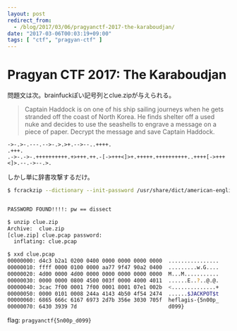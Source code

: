 ```yaml
---
layout: post
redirect_from:
  - /blog/2017/03/06/pragyanctf-2017-the-karaboudjan/
date: "2017-03-06T00:03:19+09:00"
tags: [ "ctf", "pragyan-ctf" ]
---
```


# Pragyan CTF 2017: The Karaboudjan

問題文は次。brainfuckぽい記号列とclue.zipが与えられる。

>   Captain Haddock is on one of his ship sailing journeys when he gets stranded off the coast of North Korea. He finds shelter off a used nuke and decides to use the seashells to engrave a message on a piece of paper. Decrypt the message and save Captain Haddock.

``` brainfuck
->-.>-.---.-->-.>.>+.-->--..++++.
.+++.
.->-.->-.++++++++++.+>+++.++.-[->+++<]>+.+++++.++++++++++..++++[->+++<]>.--.->--.>.
```

しかし単に辞書攻撃するだけ。

``` sh
$ fcrackzip --dictionary --init-password /usr/share/dict/american-english --use-unzip clue.zip


PASSWORD FOUND!!!!: pw == dissect

$ unzip clue.zip
Archive:  clue.zip
[clue.zip] clue.pcap password: 
  inflating: clue.pcap 

$ xxd clue.pcap
00000000: d4c3 b2a1 0200 0400 0000 0000 0000 0000  ................
00000010: ffff 0000 0100 0000 aa77 9f47 90a2 0400  .........w.G....
00000020: 4d00 0000 4d00 0000 0000 0000 0000 0000  M...M...........
00000030: 0000 0000 0800 4500 003f 0000 4000 4011  ......E..?..@.@.
00000040: 3cac 7f00 0001 7f00 0001 8001 07e1 002b  <..............+
00000050: 0000 0101 0008 244a 4143 4b50 4f54 2474  ......$JACKPOT$t
00000060: 6865 666c 6167 6973 2d7b 356e 3030 705f  heflagis-{5n00p_
00000070: 6430 3939 7d                             d099}
```

flag: `pragyanctf{5n00p_d099}`
